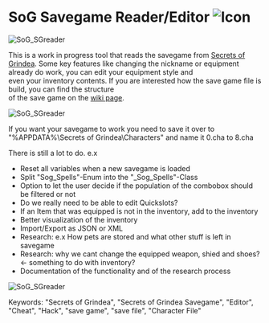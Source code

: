 # SoG Savegame Reader/Editor ![Icon](https://returnnull.de/images/_64.png)

![SoG_SGreader](https://returnnull.de/images/_SoG_SGreader3.png)  

This is a work in progress tool that reads the savegame from [Secrets of Grindea](https://store.steampowered.com/app/269770/Secrets_of_Grindea/).
Some key features like changing the nickname or equipment already do work, you can edit your equipment style and   
even your inventory contents. If you are interested how the save game file is build, you can find the structure   
of the save game on the [wiki page](https://github.com/tolik518/SoG_SGreader/wiki/Savegame-File-Structure).    
  
![SoG_SGreader](https://returnnull.de/images/_SoG_SGreader2.png)  
  
If you want your savegame to work you need to save it over to "%APPDATA%\Secrets of Grindea\Characters" and name it 0.cha to 8.cha
  
There is still a lot to do.
e.x
- Reset all variables when a new savegame is loaded
- Split "Sog_Spells"-Enum into the "_Sog_Spells"-Class
- Option to let the user decide if the population of the combobox should be filtered or not
- Do we really need to be able to edit Quickslots?
- If an Item that was equipped is not in the inventory, add to the inventory
- Better visualization of the inventory
- Import/Export as JSON or XML 
- Research: e.x How pets are stored and what other stuff is left in savegame
- Research: why we cant change the equipped weapon, shied and shoes? <- something to do with inventory?
- Documentation of the functionality and of the research process

  
![SoG_SGreader](https://returnnull.de/images/_SoG_SGreader.png)

  

Keywords: "Secrets of Grindea", "Secrets of Grindea Savegame", "Editor", "Cheat", "Hack", "save game", "save file", "Character File"
